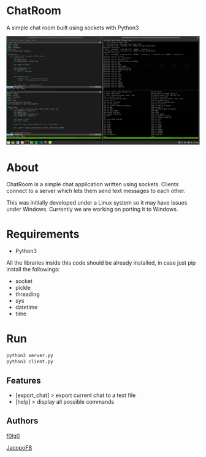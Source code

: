 # ChatRoom
A simple chat room built using sockets with Python3

![example](./banner/example.png)

# About

ChatRoom is a simple chat application written using sockets. Clients connect to a server which lets them send text messages to each other.

This was initially developed under a Linux system so it may have issues under Windows. Currently we are working 
on porting it to Windows. 

# Requirements 

* Python3

All the libraries inside this code should be already installed, in case just pip install the followings:

* socket
* pickle
* threading
* sys
* datetime
* time

# Run 

```
python3 server.py
python3 client.py
```
## Features

* [export_chat] > export current chat to a text file 
* [help] > display all possible commands

## Authors

[f0lg0](https://github.com/f0lg0)

[JacopoFB](https://github.com/JacopoFB)


